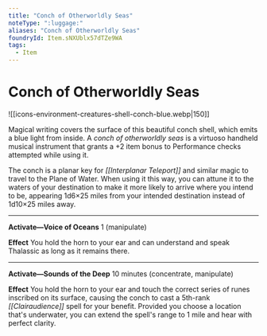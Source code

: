 ```yaml
---
title: "Conch of Otherworldly Seas"
noteType: ":luggage:"
aliases: "Conch of Otherworldly Seas"
foundryId: Item.sNXUblx57dTZe9WA
tags:
  - Item
---
```


# Conch of Otherworldly Seas
![[icons-environment-creatures-shell-conch-blue.webp|150]]

Magical writing covers the surface of this beautiful conch shell, which emits a blue light from inside. A _conch of otherworldly seas_ is a virtuoso handheld musical instrument that grants a +2 item bonus to Performance checks attempted while using it.

The conch is a planar key for _[[Interplanar Teleport]]_ and similar magic to travel to the Plane of Water. When using it this way, you can attune it to the waters of your destination to make it more likely to arrive where you intend to be, appearing 1d6×25 miles from your intended destination instead of 1d10×25 miles away.

* * *

**Activate—Voice of Oceans** 1 (manipulate)

**Effect** You hold the horn to your ear and can understand and speak Thalassic as long as it remains there.

* * *

**Activate—Sounds of the Deep** 10 minutes (concentrate, manipulate)

**Effect** You hold the horn to your ear and touch the correct series of runes inscribed on its surface, causing the conch to cast a 5th-rank _[[Clairaudience]]_ spell for your benefit. Provided you choose a location that's underwater, you can extend the spell's range to 1 mile and hear with perfect clarity.
